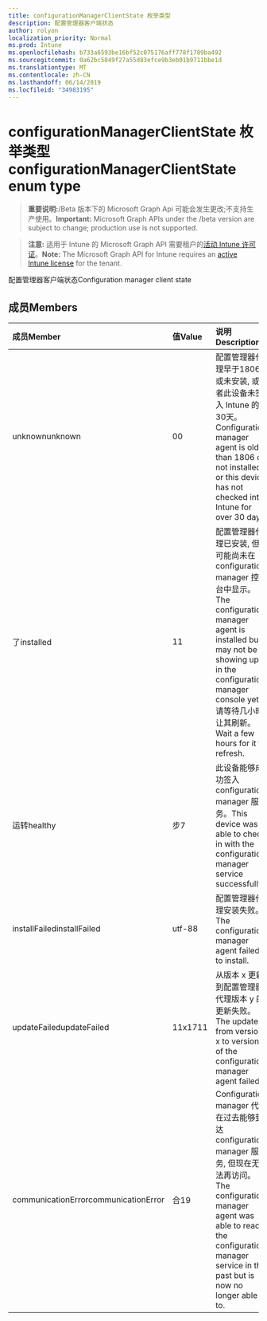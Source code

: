 ```yaml
---
title: configurationManagerClientState 枚举类型
description: 配置管理器客户端状态
author: rolyon
localization_priority: Normal
ms.prod: Intune
ms.openlocfilehash: b733a6593be16bf52c075176aff778f1789ba492
ms.sourcegitcommit: 0a62bc5849f27a55d83efce9b3eb01b9711bbe1d
ms.translationtype: MT
ms.contentlocale: zh-CN
ms.lasthandoff: 06/14/2019
ms.locfileid: "34983195"
---
```

# <a name="configurationmanagerclientstate-enum-type"></a><span data-ttu-id="d405c-103">configurationManagerClientState 枚举类型</span><span class="sxs-lookup"><span data-stu-id="d405c-103">configurationManagerClientState enum type</span></span>

> <span data-ttu-id="d405c-104">**重要说明:**/Beta 版本下的 Microsoft Graph Api 可能会发生更改;不支持生产使用。</span><span class="sxs-lookup"><span data-stu-id="d405c-104">**Important:** Microsoft Graph APIs under the /beta version are subject to change; production use is not supported.</span></span>

> <span data-ttu-id="d405c-105">**注意:** 适用于 Intune 的 Microsoft Graph API 需要租户的[活动 Intune 许可证](https://go.microsoft.com/fwlink/?linkid=839381)。</span><span class="sxs-lookup"><span data-stu-id="d405c-105">**Note:** The Microsoft Graph API for Intune requires an [active Intune license](https://go.microsoft.com/fwlink/?linkid=839381) for the tenant.</span></span>

<span data-ttu-id="d405c-106">配置管理器客户端状态</span><span class="sxs-lookup"><span data-stu-id="d405c-106">Configuration manager client state</span></span>

## <a name="members"></a><span data-ttu-id="d405c-107">成员</span><span class="sxs-lookup"><span data-stu-id="d405c-107">Members</span></span>
|<span data-ttu-id="d405c-108">成员</span><span class="sxs-lookup"><span data-stu-id="d405c-108">Member</span></span>|<span data-ttu-id="d405c-109">值</span><span class="sxs-lookup"><span data-stu-id="d405c-109">Value</span></span>|<span data-ttu-id="d405c-110">说明</span><span class="sxs-lookup"><span data-stu-id="d405c-110">Description</span></span>|
|:---|:---|:---|
|<span data-ttu-id="d405c-111">unknown</span><span class="sxs-lookup"><span data-stu-id="d405c-111">unknown</span></span>|<span data-ttu-id="d405c-112">0</span><span class="sxs-lookup"><span data-stu-id="d405c-112">0</span></span>|<span data-ttu-id="d405c-113">配置管理器代理早于1806或未安装, 或者此设备未签入 Intune 的30天。</span><span class="sxs-lookup"><span data-stu-id="d405c-113">Configuration manager agent is older than 1806 or not installed or this device has not checked into Intune for over 30 days.</span></span>|
|<span data-ttu-id="d405c-114">了</span><span class="sxs-lookup"><span data-stu-id="d405c-114">installed</span></span>|<span data-ttu-id="d405c-115">1</span><span class="sxs-lookup"><span data-stu-id="d405c-115">1</span></span>|<span data-ttu-id="d405c-116">配置管理器代理已安装, 但可能尚未在 configuration manager 控制台中显示。</span><span class="sxs-lookup"><span data-stu-id="d405c-116">The configuration manager agent is installed but may not be showing up in the configuration manager console yet.</span></span> <span data-ttu-id="d405c-117">请等待几小时, 让其刷新。</span><span class="sxs-lookup"><span data-stu-id="d405c-117">Wait a few hours for it to refresh.</span></span>|
|<span data-ttu-id="d405c-118">运转</span><span class="sxs-lookup"><span data-stu-id="d405c-118">healthy</span></span>|<span data-ttu-id="d405c-119">步</span><span class="sxs-lookup"><span data-stu-id="d405c-119">7</span></span>|<span data-ttu-id="d405c-120">此设备能够成功签入 configuration manager 服务。</span><span class="sxs-lookup"><span data-stu-id="d405c-120">This device was able to check in with the configuration manager service successfully.</span></span>|
|<span data-ttu-id="d405c-121">installFailed</span><span class="sxs-lookup"><span data-stu-id="d405c-121">installFailed</span></span>|<span data-ttu-id="d405c-122">utf-8</span><span class="sxs-lookup"><span data-stu-id="d405c-122">8</span></span>|<span data-ttu-id="d405c-123">配置管理器代理安装失败。</span><span class="sxs-lookup"><span data-stu-id="d405c-123">The configuration manager agent failed to install.</span></span>|
|<span data-ttu-id="d405c-124">updateFailed</span><span class="sxs-lookup"><span data-stu-id="d405c-124">updateFailed</span></span>|<span data-ttu-id="d405c-125">11x17</span><span class="sxs-lookup"><span data-stu-id="d405c-125">11</span></span>|<span data-ttu-id="d405c-126">从版本 x 更新到配置管理器代理版本 y 的更新失败。</span><span class="sxs-lookup"><span data-stu-id="d405c-126">The update from version x to version y of the configuration manager agent failed.</span></span> |
|<span data-ttu-id="d405c-127">communicationError</span><span class="sxs-lookup"><span data-stu-id="d405c-127">communicationError</span></span>|<span data-ttu-id="d405c-128">合</span><span class="sxs-lookup"><span data-stu-id="d405c-128">19</span></span>|<span data-ttu-id="d405c-129">Configuration manager 代理在过去能够到达 configuration manager 服务, 但现在无法再访问。</span><span class="sxs-lookup"><span data-stu-id="d405c-129">The configuration manager agent was able to reach the configuration manager service in the past but is now no longer able to.</span></span> |





